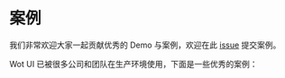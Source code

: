 # 案例

我们非常欢迎大家一起贡献优秀的 Demo 与案例，欢迎在此 [issue](https://github.com/Moonofweisheng/wot-design-uni/issues/16) 提交案例。

Wot UI 已被很多公司和团队在生产环境使用，下面是一些优秀的案例：

<div class="cases-container">
  <el-card shadow="hover">
    <template #header>
      <span class="case-title">调剂宝</span>
    </template>
    <el-image src="/cases/tiaojibao.jpg" />
  </el-card>
  <el-card shadow="hover">
    <template #header>
      <span class="case-title">BodyLang体态评估</span>
    </template>
    <el-image src="/cases/BodyLang.png" />
  </el-card>
  <el-card shadow="hover">
    <template #header>
      <span class="case-title">尘才咨询</span>
    </template>
    <el-image src="/cases/chencaizixun.png" />
  </el-card>
  <el-card shadow="hover">
    <template #header>
      <span class="case-title">日常计数器</span>
    </template>
    <el-image src="/cases/richangjishuqi.jpg" />
  </el-card> 
  <el-card shadow="hover">
    <template #header>
      <span class="case-title">蜗趣记账</span>
    </template>
    <el-image src="/cases/woqujizhang.jpg" />
  </el-card> 
  <el-card shadow="hover">
    <template #header>
      <span class="case-title">薪资速算器</span>
    </template>
    <el-image src="/cases/salary-calculator.jpg" />
  </el-card>
  <el-card shadow="hover">
    <template #header>
      <span class="case-title">随享小栈</span>
      <!-- 加一行介绍 -->
      <span class="case-description">一个温暖、匿名、安全的树洞社交小程序。</span>
    </template>
    <el-image src="/cases/suixiangxiaozhan.png" />
  </el-card>  
</div>

<style scoped>
.cases-container {
  display: grid;
  grid-template-columns: repeat(auto-fill, minmax(250px, 1fr));
  gap: 20px;
  margin: 20px 0;
}

.case-title {
  font-size: 18px;
  font-weight: 500;
}

.case-description {
  margin-left: 10px;
  font-size: 14px;
  color: #999;
}

:deep(.el-card__body .el-image) {
  width: 100%;
  border-radius: 4px;
}
</style>

<script setup>
</script>
